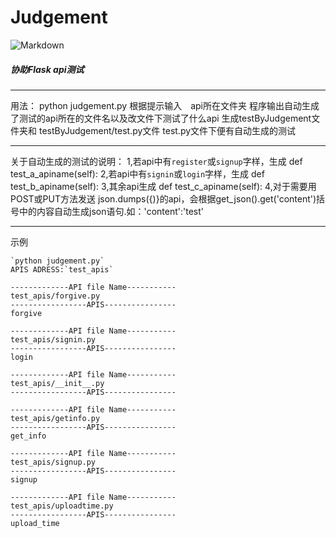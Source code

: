 # Judgement
![Markdown](http://i2.kiimg.com/1949/339853871a89da2f.jpg)

##### 协助Flask api测试

***
用法：
python judgement.py
根据提示输入　api所在文件夹
程序输出自动生成了测试的api所在的文件名以及改文件下测试了什么api
生成testByJudgement文件夹和 testByJudgement/test.py文件
test.py文件下便有自动生成的测试

***

关于自动生成的测试的说明：
1,若api中有`register`或`signup`字样，生成 def test_a_apiname(self):
2,若api中有`signin`或`login`字样，生成 def test_b_apiname(self):
3,其余api生成 def test_c_apiname(self):
4,对于需要用POST或PUT方法发送 json.dumps({)}的api，会根据get_json().get('content')括号中的内容自动生成json语句.如：'content':'test'

***
示例
```shell
`python judgement.py`
APIS ADRESS:`test_apis`

-------------API file Name-----------
test_apis/forgive.py
-----------------APIS----------------
forgive

-------------API file Name-----------
test_apis/signin.py
-----------------APIS----------------
login

-------------API file Name-----------
test_apis/__init__.py
-----------------APIS----------------

-------------API file Name-----------
test_apis/getinfo.py
-----------------APIS----------------
get_info

-------------API file Name-----------
test_apis/signup.py
-----------------APIS----------------
signup

-------------API file Name-----------
test_apis/uploadtime.py
-----------------APIS----------------
upload_time

```
